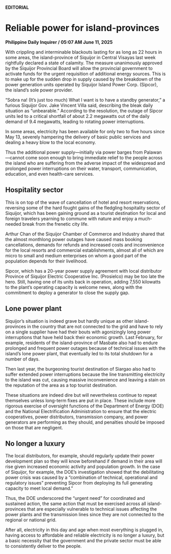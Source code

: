 **EDITORIAL**

# Reliable power for island-provinces

****Philippine Daily Inquirer / 05:07 AM June 11, 2025****







With crippling and interminable blackouts lasting for as long as 22 hours in some areas, the island-province of Siquijor in Central Visayas last week rightfully declared a state of calamity. The measure unanimously approved by the Siquijor Provincial Board will allow the provincial government to activate funds for the urgent requisition of additional energy sources. This is to make up for the sudden drop in supply caused by the breakdown of the power generation units operated by Siquijor Island Power Corp. (Sipcor), the island’s sole power provider.

“Sobra na! (It’s just too much) What I want is to have a standby generator,” a furious Siquijor Gov. Jake Vincent Villa said, describing the bleak daily situation as “unbearable.” According to the resolution, the outage of Sipcor units led to a critical shortfall of about 2.2 megawatts out of the daily demand of 9.4 megawatts, leading to rotating power interruptions.

In some areas, electricity has been available for only two to five hours since May 13, severely hampering the delivery of basic public services and dealing a heavy blow to the local economy.

Thus the additional power supply—initially via power barges from Palawan—cannot come soon enough to bring immediate relief to the people across the island who are suffering from the adverse impact of the widespread and prolonged power interruptions on their water, transport, communication, education, and even health-care services.

## Hospitality sector

This is on top of the wave of cancellation of hotel and resort reservations, reversing some of the hard fought gains of the fledgling hospitality sector of Siquijor, which has been gaining ground as a tourist destination for local and foreign travelers yearning to commune with nature and enjoy a much-needed break from the frenetic city life.

Arthur Chan of the Siquijor Chamber of Commerce and Industry shared that the almost monthlong power outages have caused mass booking cancellations, demands for refunds and increased costs and inconvenience for the local resorts and commercial establishments, almost all of which are micro to small and medium enterprises on whom a good part of the population depends for their livelihood.

Sipcor, which has a 20-year power supply agreement with local distributor Province of Siquijor Electric Cooperative Inc. (Prosielco) may be too late the hero. Still, having one of its units back in operation, adding 7,550 kilowatts to the plant’s operating capacity is welcome news, along with the commitment to deploy a generator to close the supply gap.

## Lone power plant

Siquijor’s situation is indeed grave but hardly unique as other island-provinces in the country that are not connected to the grid and have to rely on a single supplier have had their bouts with agonizingly long power interruptions that have held back their economic growth. Last February, for example, residents of the island-province of Masbate also had to endure prolonged and frequent power outages because of technical issues with the island’s lone power plant, that eventually led to its total shutdown for a number of days.

Then last year, the burgeoning tourist destination of Siargao also had to suffer extended power interruptions because the line transmitting electricity to the island was cut, causing massive inconvenience and leaving a stain on the reputation of the area as a top tourist destination.

These situations are indeed dire but will nevertheless continue to repeat themselves unless long-term fixes are put in place. These include more rigorous exercise of oversight functions of the Department of Energy (DOE) and the National Electrification Administration to ensure that the electric cooperatives, power distributors, transmission company, and power generators are performing as they should, and penalties should be imposed on those that are negligent.

## No longer a luxury

The local distributors, for example, should regularly update their power development plan so they will know beforehand if demand in their area will rise given increased economic activity and population growth. In the case of Siquijor, for example, the DOE’s investigation showed that the debilitating power crisis was caused by a “combination of technical, operational and regulatory issues” preventing Sipcor from deploying its full generating capacity to meet local demand.”

Thus, the DOE underscored the “urgent need” for coordinated and sustained action, the same action that must be exercised across all island-provinces that are especially vulnerable to technical issues affecting the power plants and the transmission lines since they are not connected to the regional or national grid.

After all, electricity in this day and age when most everything is plugged in, having access to affordable and reliable electricity is no longer a luxury, but a basic necessity that the government and the private sector must be able to consistently deliver to the people.